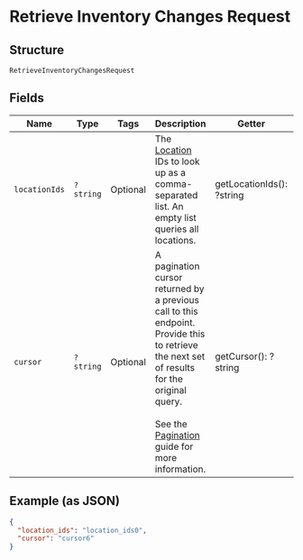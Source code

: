 
# Retrieve Inventory Changes Request

## Structure

`RetrieveInventoryChangesRequest`

## Fields

| Name | Type | Tags | Description | Getter | Setter |
|  --- | --- | --- | --- | --- | --- |
| `locationIds` | `?string` | Optional | The [Location](#type-location) IDs to look up as a comma-separated<br>list. An empty list queries all locations. | getLocationIds(): ?string | setLocationIds(?string locationIds): void |
| `cursor` | `?string` | Optional | A pagination cursor returned by a previous call to this endpoint.<br>Provide this to retrieve the next set of results for the original query.<br><br>See the [Pagination](https://developer.squareup.com/docs/working-with-apis/pagination) guide for more information. | getCursor(): ?string | setCursor(?string cursor): void |

## Example (as JSON)

```json
{
  "location_ids": "location_ids0",
  "cursor": "cursor6"
}
```

